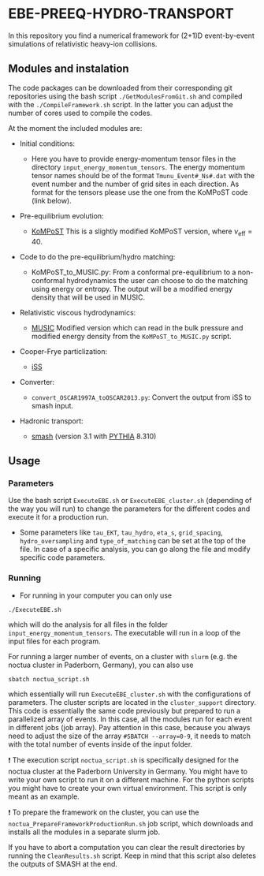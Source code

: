 # EBE-PREEQ-HYDRO-TRANSPORT

In this repository you find a numerical framework for (2+1)D event-by-event simulations of relativistic heavy-ion collisions.

## Modules and instalation

The code packages can be downloaded from their corresponding git repositories using the bash script `./GetModulesFromGit.sh` and compiled with the `./CompileFramework.sh` script. In the latter you can adjust the number of cores used to compile the codes.

At the moment the included modules are:

- Initial conditions:
    - Here you have to provide energy-momentum tensor files in the directory `input_energy_momentum_tensors`. The energy momentum tensor names should be of the format `Tmunu_Event#_Ns#.dat` with the event number and the number of grid sites in each direction. As format for the tensors please use the one from the KoMPoST code (link below).

- Pre-equilibrium evolution:
    - [KoMPoST](https://github.com/Hendrik1704/KoMPoST.git) This is a slightly modified KoMPoST version, where $\nu_{\mathrm{eff}}=40$.

- Code to do the pre-equilibrium/hydro matching:
    - KoMPoST_to_MUSIC.py: From a conformal pre-equilibrium to a non-conformal hydrodynamics the user can choose to do the matching using energy or entropy. The output will be a modified energy density that will be used in MUSIC.

- Relativistic viscous hydrodynamics:
    - [MUSIC](https://github.com/MUSIC-fluid/MUSIC) Modified version which can read in the bulk pressure and modified energy density from the `KoMPoST_to_MUSIC.py` script.

- Cooper-Frye particlization:
    - [iSS](https://github.com/chunshen1987/iSS)

- Converter:
    - `convert_OSCAR1997A_toOSCAR2013.py`: Convert the output from iSS to smash input.

- Hadronic transport:
    - [smash](https://github.com/smash-transport/smash) (version 3.1 with [PYTHIA](https://pythia.org/) 8.310)

## Usage

### Parameters

Use the bash script `ExecuteEBE.sh` or `ExecuteEBE_cluster.sh` (depending of the way you will run) to change the parameters for the different codes and execute it for a production run.

- Some parameters like `tau_EKT`, `tau_hydro`, `eta_s`, `grid_spacing`, `hydro_oversampling`
and `type_of_matching` can be set at the top of the file. In case of a specific analysis, you can go along the file and modify specific code parameters. 

### Running

- For running in your computer you can only use 
```
./ExecuteEBE.sh
``` 
which will do the analysis for all files in the folder `input_energy_momentum_tensors`.
The executable will run in a loop of the input files for each program.

For running a larger number of events, on a cluster with `slurm` 
(e.g. the noctua cluster in Paderborn, Germany), you can also use
```
sbatch noctua_script.sh
```
which essentially will run `ExecuteEBE_cluster.sh` with the configurations 
of parameters.
The cluster scripts are located in the `cluster_support` directory.
This code is essentially the same code previously but prepared to run a 
parallelized array of events.
In this case, all the modules run for each event in different jobs (job array).
Pay attention in this case, because you always need to adjust the size of the 
array `#SBATCH --array=0-9`, it needs to match with the total number of events 
inside of the input folder.

:exclamation: The execution script `noctua_script.sh` is specifically designed 
for the noctua cluster at the Paderborn University in Germany.
You might have to write your own script to run it on a different machine.
For the python scripts you might have to create your own virtual environment.
This script is only meant as an example.

:exclamation: To prepare the framework on the cluster, you can use 
the `noctua_PrepareFrameworkProductionRun.sh` job script, which downloads and 
installs all the modules in a separate slurm job.

If you have to abort a computation you can clear the result directories by 
running the `CleanResults.sh` script.
Keep in mind that this script also deletes the outputs of SMASH at the end.
